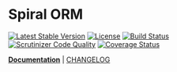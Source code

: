 Spiral ORM
========
[![Latest Stable Version](https://poser.pugx.org/spiral/orm/v/stable)](https://packagist.org/packages/spiral/orm) 
[![License](https://poser.pugx.org/spiral/orm/license)](https://packagist.org/packages/spiral/orm)
[![Build Status](https://travis-ci.org/spiral/orm.svg?branch=master)](https://travis-ci.org/spiral/orm)
[![Scrutinizer Code Quality](https://scrutinizer-ci.com/g/spiral/orm/badges/quality-score.png?b=master)](https://scrutinizer-ci.com/g/spiral/orm/?branch=master)
[![Coverage Status](https://coveralls.io/repos/github/spiral/orm/badge.svg?branch=master)](https://coveralls.io/github/spiral/orm?branch=master)

<b>[Documentation](http://spiral-framework.com/guide)</b> | [CHANGELOG](/CHANGELOG.md)